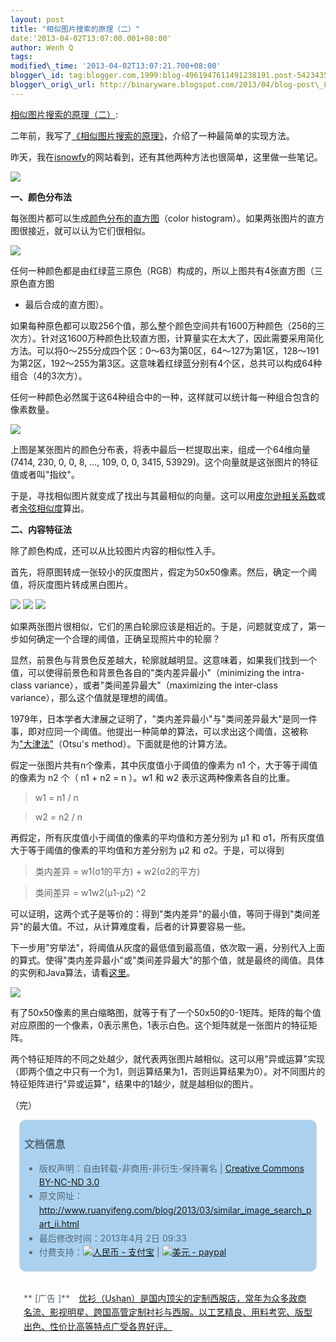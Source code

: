 ```yaml
--- 
layout: post 
title: "相似图片搜索的原理（二）" 
date:'2013-04-02T13:07:00.001+08:00' 
author: Wenh Q
tags:
modified\_time: '2013-04-02T13:07:21.700+08:00' 
blogger\_id: tag:blogger.com,1999:blog-4961947611491238191.post-5423435073756217774
blogger\_orig\_url: http://binaryware.blogspot.com/2013/04/blog-post\_8762.html
---
```

[相似图片搜索的原理（二）](http://www.ruanyifeng.com/blog/2013/03/similar_image_search_part_ii.html):

二年前，我写了[《相似图片搜索的原理》](http://www.ruanyifeng.com/blog/2011/07/principle_of_similar_image_search.html)，介绍了一种最简单的实现方法。

昨天，我在[isnowfy](http://www.isnowfy.com/similar-image-search/)的网站看到，还有其他两种方法也很简单，这里做一些笔记。



![](http://image.beekka.com/blog/201303/bg2013033102.jpg)



**一、颜色分布法**



每张图片都可以生成[颜色分布的直方图](http://en.wikipedia.org/wiki/Color_histogram)（color
histogram）。如果两张图片的直方图很接近，就可以认为它们很相似。



![](http://image.beekka.com/blog/201303/bg2013033103.jpg)



任何一种颜色都是由红绿蓝三原色（RGB）构成的，所以上图共有4张直方图（三原色直方图
+ 最后合成的直方图）。



如果每种原色都可以取256个值，那么整个颜色空间共有1600万种颜色（256的三次方）。针对这1600万种颜色比较直方图，计算量实在太大了，因此需要采用简化方法。可以将0～255分成四个区：0～63为第0区，64～127为第1区，128～191为第2区，192～255为第3区。这意味着红绿蓝分别有4个区，总共可以构成64种组合（4的3次方）。



任何一种颜色必然属于这64种组合中的一种，这样就可以统计每一种组合包含的像素数量。



![](http://image.beekka.com/blog/201303/bg2013033105.png)



上图是某张图片的颜色分布表，将表中最后一栏提取出来，组成一个64维向量(7414,
230, 0, 0, 8, ..., 109, 0, 0, 3415,
53929)。这个向量就是这张图片的特征值或者叫"指纹"。



于是，寻找相似图片就变成了找出与其最相似的向量。这可以用[皮尔逊相关系数](http://en.wikipedia.org/wiki/Pearson_product-moment_correlation_coefficient)或者[余弦相似度](http://www.ruanyifeng.com/blog/2013/03/cosine_similarity.html)算出。



**二、内容特征法**



除了颜色构成，还可以从比较图片内容的相似性入手。



首先，将原图转成一张较小的灰度图片，假定为50x50像素。然后，确定一个阈值，将灰度图片转成黑白图片。



![](http://image.beekka.com/blog/201303/bg2013033106.jpg)
![](http://image.beekka.com/blog/201303/bg2013033108.jpg)
![](http://image.beekka.com/blog/201303/bg2013033107.png)



如果两张图片很相似，它们的黑白轮廓应该是相近的。于是，问题就变成了，第一步如何确定一个合理的阈值，正确呈现照片中的轮廓？



显然，前景色与背景色反差越大，轮廓就越明显。这意味着，如果我们找到一个值，可以使得前景色和背景色各自的"类内差异最小"（minimizing
the intra-class variance），或者"类间差异最大"（maximizing the
inter-class variance），那么这个值就是理想的阈值。



1979年，日本学者大津展之证明了，"类内差异最小"与"类间差异最大"是同一件事，即对应同一个阈值。他提出一种简单的算法，可以求出这个阈值，这被称为["大津法"](http://en.wikipedia.org/wiki/Otsu%27s_method)（Otsu's
method）。下面就是他的计算方法。



假定一张图片共有n个像素，其中灰度值小于阈值的像素为 n1
个，大于等于阈值的像素为 n2 个（ n1 + n2 = n ）。w1 和 w2
表示这两种像素各自的比重。




> 

> w1 = n1 / n

> 

> w2 = n2 / n

> 




再假定，所有灰度值小于阈值的像素的平均值和方差分别为 μ1 和
σ1，所有灰度值大于等于阈值的像素的平均值和方差分别为 μ2 和
σ2。于是，可以得到




> 

> 类内差异 = w1(σ1的平方) + w2(σ2的平方)

> 

> 类间差异 = w1w2(μ1-μ2)
^2

> 




可以证明，这两个式子是等价的：得到"类内差异"的最小值，等同于得到"类间差异"的最大值。不过，从计算难度看，后者的计算要容易一些。



下一步用"穷举法"，将阈值从灰度的最低值到最高值，依次取一遍，分别代入上面的算式。使得"类内差异最小"或"类间差异最大"的那个值，就是最终的阈值。具体的实例和Java算法，请看[这里](http://www.labbookpages.co.uk/software/imgProc/otsuThreshold.html)。



![](http://image.beekka.com/blog/201303/bg2013033109.png)



有了50x50像素的黑白缩略图，就等于有了一个50x50的0-1矩阵。矩阵的每个值对应原图的一个像素，0表示黑色，1表示白色。这个矩阵就是一张图片的特征矩阵。



两个特征矩阵的不同之处越少，就代表两张图片越相似。这可以用"异或运算"实现（即两个值之中只有一个为1，则运算结果为1，否则运算结果为0）。对不同图片的特征矩阵进行"异或运算"，结果中的1越少，就是越相似的图片。



（完）






<div
style="background-color: #aad2f0; border-radius: 10px; border: 1px solid #d3d3d3; color: #556677; line-height: 160%; margin: 1em; padding: 0.3em 0.5em;">

### 文档信息

-   版权声明：自由转载-非商用-非衍生-保持署名 | [Creative Commons
    BY-NC-ND
    3.0](http://creativecommons.org/licenses/by-nc-nd/3.0/deed.zh)
-   原文网址：<http://www.ruanyifeng.com/blog/2013/03/similar_image_search_part_ii.html>
-   最后修改时间：2013年4月 2日 09:33
-   付费支持：[![人民币 -
    支付宝](http://www.ruanyifeng.com/blog/images/rmb_32.png "人民币")](https://me.alipay.com/ruanyf)
    | [![美元 -
    paypal](http://www.ruanyifeng.com/blog/images/dollar_32.png "美元")](https://www.paypal.com/cgi-bin/webscr?cmd=_xclick&business=yifeng.ruan@gmail.com&currency_code=USD&amount=0.99&return=http://www.ruanyifeng.com/thank.html&item_name=Ruan%20YiFeng%27s%20Blog&undefined_quantity=1&no_note=0)

</div>

<div
style="border-radius: 10px; color: #556677; line-height: 160%; margin: 1em; padding: 0.3em 0.5em;">

**
[广告
]**　[优衫（Ushan）是国内顶尖的定制西服店，常年为众多政商名流、影视明星、跨国高管定制衬衫与西服。以工艺精良、用料考究、版型出色、性价比高等特点广受各界好评。](http://ushan.cn/?utm_source=ruanyifeng.com)


</div>
